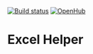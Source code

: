 [![Build status](https://ci.appveyor.com/api/projects/status/jsixyx1o7xxllu9l?svg=true)](https://ci.appveyor.com/project/AndrewFahmy/excelhelper)
[![OpenHub](https://www.openhub.net/p/ExcelHelper/widgets/project_thin_badge?format=gif)](https://www.openhub.net/p/ExcelHelper)


# Excel Helper
